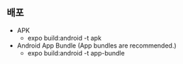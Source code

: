 ## 배포
- APK
  - expo build:android -t apk
- Android App Bundle (App bundles are recommended.)
  - expo build:android -t app-bundle

